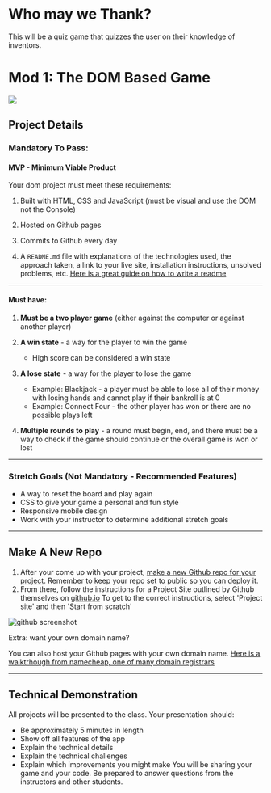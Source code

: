 # Who may we Thank?
This will be a quiz game that quizzes the user on their knowledge of inventors.

[](#mod-1-the-dom-based-game)Mod 1: The DOM Based Game
============

![](https://storage.googleapis.com/pr-newsroom-wp/1/2020/04/Gaming-header-2.png)

[](#project-details)Project Details
------------

### [](#mandatory-to-pass)Mandatory To Pass:

#### [](#mvp---minimum-viable-product)MVP - Minimum Viable Product

Your dom project must meet these requirements:

1.  Built with HTML, CSS and JavaScript (must be visual and use the DOM not the Console)  
    
2.  Hosted on Github pages  
    
3.  Commits to Github every day  
    
4.  A `README.md` file with explanations of the technologies used, the approach taken, a link to your live site, installation instructions, unsolved problems, etc. [Here is a great guide on how to write a readme](https://medium.com/@meakaakka/a-beginners-guide-to-writing-a-kickass-readme-7ac01da88ab3)

* * *

#### [](#must-havebr)Must have:  

1.  **Must be a two player game** (either against the computer or against another player)  
    
2.  **A win state** - a way for the player to win the game  
    *   High score can be considered a win state  
          
3.  **A lose state** - a way for the player to lose the game  
    *   Example: Blackjack - a player must be able to lose all of their money with losing hands and cannot play if their bankroll is at 0
    *   Example: Connect Four - the other player has won or there are no possible plays left  
           
4.  **Multiple rounds to play** - a round must begin, end, and there must be a way to check if the game should continue or the overall game is won or lost  

* * *

### [](#stretch-goals-not-mandatory)Stretch Goals (Not Mandatory - Recommended Features)
*   A way to reset the board and play again
*   CSS to give your game a personal and fun style
*   Responsive mobile design
*   Work with your instructor to determine additional stretch goals

* * *

[](#make-a-new-repo)Make A New Repo
------------
1.  After your come up with your project, [make a new Github repo for your project](https://help.github.com/articles/create-a-repo/). Remember to keep your repo set to public so you can deploy it.
2.  From there, follow the instructions for a Project Site outlined by Github themselves on [github.io](https://pages.github.com/) To get to the correct instructions, select 'Project site' and then 'Start from scratch'

![github screenshot](https://i.imgur.com/c9yC6Jb.png)

Extra: want your own domain name?

You can also host your Github pages with your own domain name. [Here is a walktrhough from namecheap, one of many domain registrars](https://www.namecheap.com/support/knowledgebase/article.aspx/9645/2208/how-do-i-link-my-domain-to-github-pages)

* * *

[](#technical-demonstration)Technical Demonstration
------------
All projects will be presented to the class. Your presentation should:
*   Be approximately 5 minutes in length
*   Show off all features of the app
*   Explain the technical details
*   Explain the technical challenges
*   Explain which improvements you might make You will be sharing your game and your code. Be prepared to answer questions from the instructors and other students.